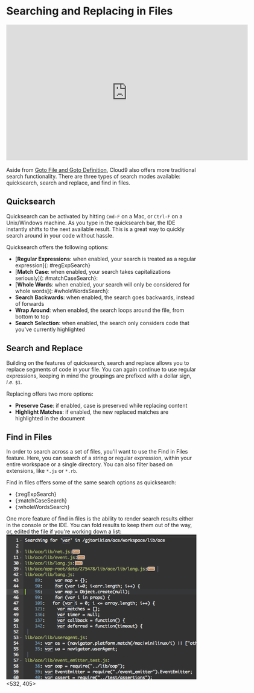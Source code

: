 # Searching and Replacing in Files

<div class="video-container">
<iframe width="640" height="360" src="https://www.youtube.com/embed/jQb-wxELkI4" frameborder="0" allowfullscreen></iframe>
</div>

Aside from [Goto File and Goto Definition](./gotofile_and_definition.html), Cloud9 also offers more traditional search functionality. There are three types of search modes available: quicksearch, search and replace, and find in files.

## Quicksearch

Quicksearch can be activated by hitting `Cmd-F` on a Mac, or `Ctrl-F` on a Unix/Windows machine. As you type in the quicksearch bar, the IDE instantly shifts to the next available result. This is a great way to quickly search around in your code without hassle.

Quicksearch offers the following options:

* [**Regular Expressions**: when enabled, your search is treated as a regular expression]{: #regExpSearch}
* [**Match Case**: when enabled, your search takes capitalizations seriously]{: #matchCaseSearch}:
* [**Whole Words**: when enabled, your search will only be considered for whole words]{: #wholeWordsSearch}: 
* **Search Backwards**: when enabled, the search goes backwards, instead of forwards
* **Wrap Around**: when enabled, the search loops around the file, from bottom to top
* **Search Selection**: when enabled, the search only considers code that you've currently highlighted

## Search and Replace

Building on the features of quicksearch, search and replace allows you to replace segments of code in your file. You can again continue to use regular expressions, keeping in mind the groupings are prefixed with a dollar sign, _i.e._ `$1`.

Replacing offers two more options:

* **Preserve Case**: if enabled, case is preserved while replacing content
* **Highlight Matches**: if enabled, the new replaced matches are highlighted in the document

## Find in Files

In order to search across a set of files, you'll want to use the Find in Files feature. Here, you can search of a string or regular expression, within your entire workspace or a single directory. You can also filter based on extensions, like `*.js` or `*.rb`.

Find in files offers some of the same search options as quicksearch:

* {:regExpSearch}
* {:matchCaseSearch}
* {:wholeWordsSearch}

One more feature of find in files is the ability to render search results either in the console or the IDE. You can fold results to keep them out of the way, or, edited the file if you're working down a list:  
![Search in files, IDE results](./resources/images/searchinfiles_ide.png)<532, 405>